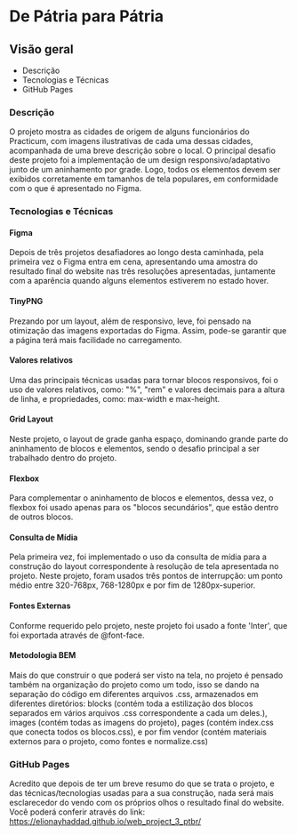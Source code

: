 # De Pátria para Pátria

## Visão geral

- Descrição
- Tecnologias e Técnicas
- GitHub Pages

### Descrição

O projeto mostra as cidades de origem de alguns funcionários do Practicum, com imagens ilustrativas de cada uma dessas cidades, acompanhada de uma breve descrição sobre o local. O principal desafio deste projeto foi a implementação de um design responsivo/adaptativo junto de um aninhamento por grade. Logo, todos os elementos devem ser exibidos corretamente em tamanhos de tela populares, em conformidade com o que é apresentado no Figma.

### Tecnologias e Técnicas

#### Figma

Depois de três projetos desafiadores ao longo desta caminhada, pela primeira vez o Figma entra em cena, apresentando uma amostra do resultado final do website nas três resoluções apresentadas, juntamente com a aparência quando alguns elementos estiverem no estado hover.

#### TinyPNG

Prezando por um layout, além de responsivo, leve, foi pensado na otimização das imagens exportadas do Figma. Assim, pode-se garantir que a página terá mais facilidade no carregamento.

#### Valores relativos

Uma das principais técnicas usadas para tornar blocos responsivos, foi o uso de valores relativos, como: "%", "rem" e valores decimais para a altura de linha, e propriedades, como: max-width e max-height.

#### Grid Layout

Neste projeto, o layout de grade ganha espaço, dominando grande parte do aninhamento de blocos e elementos, sendo o desafio principal a ser trabalhado dentro do projeto.

#### Flexbox

Para complementar o aninhamento de blocos e elementos, dessa vez, o flexbox foi usado apenas para os "blocos secundários", que estão dentro de outros blocos.

#### Consulta de Mídia

Pela primeira vez, foi implementado o uso da consulta de mídia para a construção do layout correspondente à resolução de tela apresentada no projeto. Neste projeto, foram usados três pontos de interrupção: um ponto médio entre 320-768px, 768-1280px e por fim de 1280px-superior.

#### Fontes Externas

Conforme requerido pelo projeto, neste projeto foi usado a fonte 'Inter', que foi exportada através de @font-face.

#### Metodologia BEM

Mais do que construir o que poderá ser visto na tela, no projeto é pensado também na organização do projeto como um todo, isso se dando na separação do código em diferentes arquivos .css, armazenados em diferentes diretórios: blocks (contém toda a estilização dos blocos separados em vários arquivos .css correspondente a cada um deles.), images (contém todas as imagens do projeto), pages (contém index.css que conecta todos os blocos.css), e por fim vendor (contém materiais externos para o projeto, como fontes e normalize.css)

### GitHub Pages

Acredito que depois de ter um breve resumo do que se trata o projeto, e das técnicas/tecnologias usadas para a sua construção, nada será mais esclarecedor do vendo com os próprios olhos o resultado final do website. Você poderá conferir através do link: https://elionayhaddad.github.io/web_project_3_ptbr/
